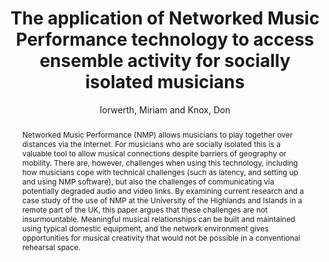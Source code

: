---
title: "The application of Networked Music Performance technology to access ensemble activity for socially isolated musicians"
abstract: "Networked Music Performance (NMP) allows musicians to play together over distances via the internet. For musicians who are socially isolated this is a valuable tool to allow musical connections despite barriers of geography or mobility. There are, however, challenges when using this technology, including how musicians cope with technical challenges (such as latency, and setting up and using NMP software), but also the challenges of communicating via potentially degraded audio and video links. By examining current research and a case study of the use of NMP at the University of the Highlands and Islands in a remote part of the UK, this paper argues that these challenges are not insurmountable. Meaningful musical relationships can be built and maintained using typical domestic equipment, and the network environment gives opportunities for musical creativity that would not be possible in a conventional rehearsal space."
address: "Trondheim, Norway"
booktitle: "Proceedings of the International Web Audio Conference"
editor: "Xambó, Anna and Martín, Sara R. and Roma, Gerard"
month: "December"
publisher: "NTNU"
series: "WAC '19"
pages: "8--13"
id: "2019_8"
author: "Iorwerth, Miriam and Knox, Don"
webAuthor: "Miriam Iorwerth, Don Knox"
track: "Paper"
year: "2019"
tags: year2019
media: https://youtu.be/VLNVgo8Dq-E
pdflink: "/_data/papers/pdf/2019/2019_8.pdf"
ISSN: "2663-5844"
---
